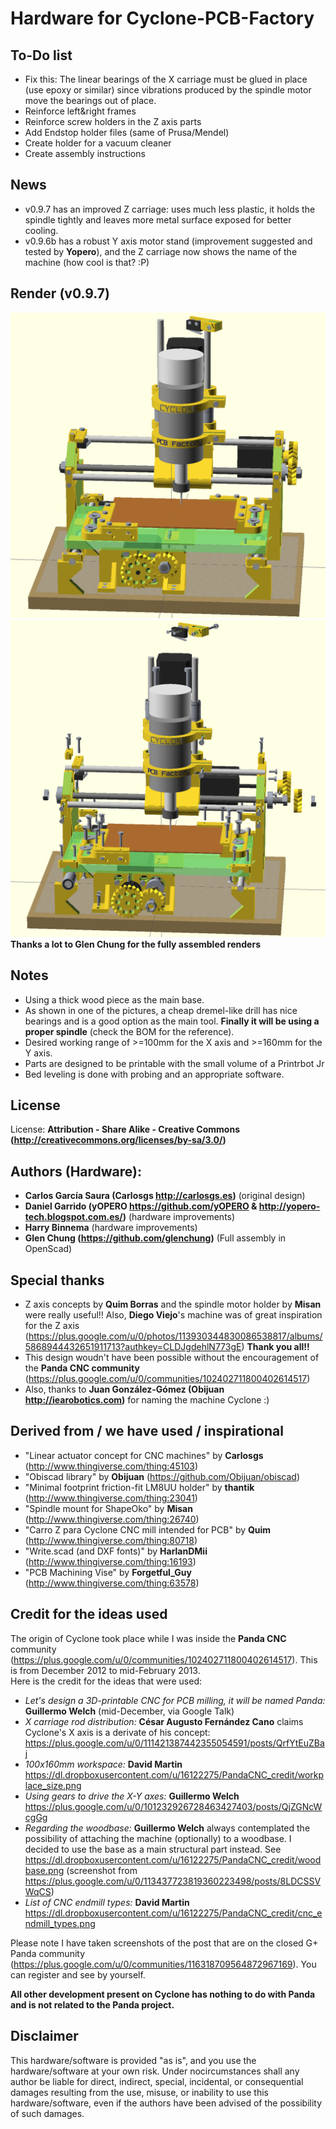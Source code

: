 Hardware for Cyclone-PCB-Factory  
===================

To-Do list  
--  
- Fix this: The linear bearings of the X carriage must be glued in place (use epoxy or similar) since vibrations produced by the spindle motor move the bearings out of place.  
- Reinforce left&right frames  
- Reinforce screw holders in the Z axis parts  
- Add Endstop holder files (same of Prusa/Mendel)  
- Create holder for a vacuum cleaner  
- Create assembly instructions  

News  
--  
- v0.9.7 has an improved Z carriage: uses much less plastic, it holds the spindle tightly and leaves more metal surface exposed for better cooling.  
- v0.9.6b has a robust Y axis motor stand (improvement suggested and tested by **Yopero**), and the Z carriage now shows the name of the machine (how cool is that? :P)  

Render (v0.9.7)  
--
![ScreenShot](../Media/Cyclone_render_v0.9.7_full.png)  
![ScreenShot](../Media/Cyclone_render_v0.9.7_full_explodedView.png)  
**Thanks a lot to Glen Chung for the fully assembled renders**  

Notes  
--  
- Using a thick wood piece as the main base.  
- As shown in one of the pictures, a cheap dremel-like drill has nice bearings and is a good option as the main tool. **Finally it will be using a proper spindle** (check the BOM for the reference).  
- Desired working range of >=100mm for the X axis and >=160mm for the Y axis.  
- Parts are designed to be printable with the small volume of a Printrbot Jr  
- Bed leveling is done with probing and an appropriate software.  

License  
--
License: **Attribution - Share Alike - Creative Commons (<http://creativecommons.org/licenses/by-sa/3.0/>)**  

Authors (Hardware):  
--
- **Carlos García Saura (Carlosgs <http://carlosgs.es>)** (original design)  
- **Daniel Garrido (yOPERO <https://github.com/yOPERO> & <http://yopero-tech.blogspot.com.es/>)** (hardware improvements)  
- **Harry Binnema** (hardware improvements)
- **Glen Chung (<https://github.com/glenchung>)** (Full assembly in OpenScad)

Special thanks  
--  
- Z axis concepts by **Quim Borras** and the spindle motor holder by **Misan** were really useful!! Also, **Diego Viejo**'s machine was of great inspiration for the Z axis (<https://plus.google.com/u/0/photos/113930344830086538817/albums/5868944432651911713?authkey=CLDJgdehlN773gE>) **Thank you all!!**  
- This design woudn't have been possible without the encouragement of the **Panda CNC community** (<https://plus.google.com/u/0/communities/102402711800402614517>)  
- Also, thanks to **Juan González-Gómez (Obijuan <http://iearobotics.com>)** for naming the machine Cyclone :)  

Derived from / we have used / inspirational  
--
- "Linear actuator concept for CNC machines" by **Carlosgs** (<http://www.thingiverse.com/thing:45103>)  
- "Obiscad library" by **Obijuan** (<https://github.com/Obijuan/obiscad>)  
- "Minimal footprint friction-fit LM8UU holder" by **thantik** (<http://www.thingiverse.com/thing:23041>)  
- "Spindle mount for ShapeOko" by **Misan** (<http://www.thingiverse.com/thing:26740>)  
- "Carro Z para Cyclone CNC mill intended for PCB" by **Quim** (<http://www.thingiverse.com/thing:80718>)  
- "Write.scad (and DXF fonts)" by **HarlanDMii** (<http://www.thingiverse.com/thing:16193>)  
- "PCB Machining Vise" by **Forgetful_Guy** (<http://www.thingiverse.com/thing:63578>)  

Credit for the ideas used  
--  
The origin of Cyclone took place while I was inside the **Panda CNC** community (<https://plus.google.com/u/0/communities/102402711800402614517>). This is from December 2012 to mid-February 2013.  
Here is the credit for the ideas that were used:  

* _Let's design a 3D-printable CNC for PCB milling, it will be named Panda:_ **Guillermo Welch** (mid-December, via Google Talk)  
* _X carriage rod distribution:_ **César Augusto Fernández Cano** claims Cyclone's X axis is a derivate of his concept: <https://plus.google.com/u/0/111421387442355054591/posts/QrfYtEuZBaj>  
* _100x160mm workspace:_ **David Martin** <https://dl.dropboxusercontent.com/u/16122275/PandaCNC_credit/workplace_size.png>  
* _Using gears to drive the X-Y axes:_ **Guillermo Welch** <https://plus.google.com/u/0/101232926728463427403/posts/QjZGNcWcgGg>  
* _Regarding the woodbase:_ **Guillermo Welch** always contemplated the possibility of attaching the machine (optionally) to a woodbase. I decided to use the base as a main structural part instead. See <https://dl.dropboxusercontent.com/u/16122275/PandaCNC_credit/woodbase.png> (screenshot from <https://plus.google.com/u/0/113437723819360223498/posts/8LDCSSVWqCS>)  
* _List of CNC endmill types:_ **David Martin** <https://dl.dropboxusercontent.com/u/16122275/PandaCNC_credit/cnc_endmill_types.png>  

Please note I have taken screenshots of the post that are on the closed G+ Panda community (<https://plus.google.com/u/0/communities/116318709564872967169>). You can register and see by yourself.  

**All other development present on Cyclone has nothing to do with Panda and is not related to the Panda project.**  


Disclaimer  
--
This hardware/software is provided "as is", and you use the hardware/software at your own risk. Under nocircumstances shall any author be liable for direct, indirect, special, incidental, or consequential damages resulting from the use, misuse, or inability to use this hardware/software, even if the authors have been advised of the possibility of such damages.  

